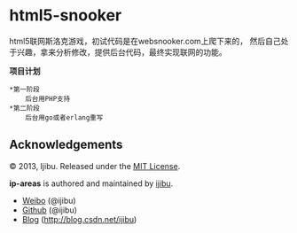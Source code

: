 html5-snooker
==========

html5联网斯洛克游戏，初试代码是在websnooker.com上爬下来的，
然后自己处于兴趣，拿来分析修改，提供后台代码，最终实现联网的功能。

**项目计划**

	*第一阶段
		后台用PHP支持
	*第二阶段
		后台用go或者erlang重写
	
		
Acknowledgements
----------------

© 2013, Ijibu. Released under the [MIT License](License.md).
	
**ip-areas** is authored and maintained by [ijibu][rsc].

 * [Weibo](http://weibo.com/ijibu) (@ijibu)
 * [Github](http://github.com/ijibu) (@ijibu)
 * [Blog](http://blog.csdn.net/ijibu) (http://blog.csdn.net/ijibu)

[rsc]: http://weibo.com/ijibu
